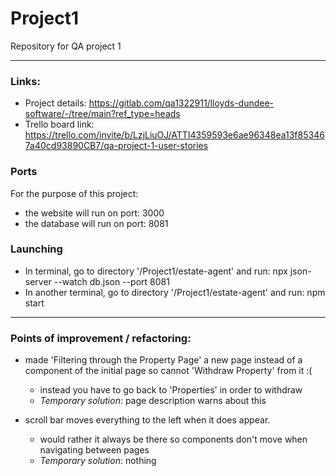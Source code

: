 # Project1
Repository for QA project 1 

---

### Links:
- Project details:  https://gitlab.com/qa1322911/lloyds-dundee-software/-/tree/main?ref_type=heads  
- Trello board link: https://trello.com/invite/b/LzjLiuOJ/ATTI4359593e6ae96348ea13f853467a40cd93890CB7/qa-project-1-user-stories  


### Ports
For the purpose of this project:  
 - the website will run on port:  3000  
 - the database will run on port: 8081

### Launching
- In terminal, go to directory '/Project1/estate-agent' and run:           npx json-server --watch db.json --port 8081
- In another terminal, go to directory '/Project1/estate-agent' and run:   npm start

---

### Points of improvement / refactoring:
- made 'Filtering through the Property Page' a new page instead of a component of the initial page so cannot 'Withdraw Property' from it :(
    - instead you have to go back to 'Properties' in order to withdraw
    - *Temporary solution*: page description warns about this

- scroll bar moves everything to the left when it does appear.
    - would rather it always be there so components don't move when navigating between pages
    - *Temporary solution*: nothing
